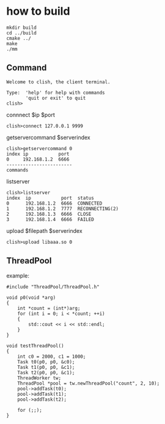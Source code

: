# how to build

```
mkdir build
cd ../build
cmake ../
make
./mm
```

## Command

```
Welcome to clish, the client terminal.

Type:  'help' for help with commands
       'quit or exit' to quit
clish>
```

connnect $ip $port
```
clish>connect 127.0.0.1 9999
```

getservercommand $serverindex
```
clish>getservercommand 0
index ip           port
0     192.168.1.2  6666
------------------------
commands
```

listserver
```
clish>listserver
index  ip           port  status
0      192.168.1.2  6666  CONNECTED
1      192.168.1.2  7777  RECONNECTING(2)
2      192.168.1.3  6666  CLOSE
3      192.168.1.4  6666  FAILED
```

upload $filepath $serverindex
```
clish>upload libaaa.so 0
```

## ThreadPool

example:
```
#include "ThreadPool/ThreadPool.h"

void p0(void *arg)
{
    int *count = (int*)arg;
    for (int i = 0; i < *count; ++i)
    {
        std::cout << i << std::endl;
    }
}

void testThreadPool()
{
    int c0 = 2000, c1 = 1000;
    Task t0(p0, p0, &c0);
    Task t1(p0, p0, &c1);
    Task t2(p0, p0, &c1);
    ThreadWorker tw;
    ThreadPool *pool = tw.newThreadPool("count", 2, 10);
    pool->addTask(t0);
    pool->addTask(t1);
    pool->addTask(t2);

    for (;;);
}
```